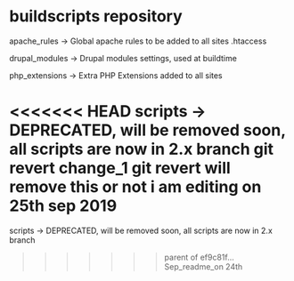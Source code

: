 buildscripts repository
=======================

apache_rules   -> Global apache rules to be added to all sites .htaccess

drupal_modules -> Drupal modules settings, used at buildtime

php_extensions -> Extra PHP Extensions added to all sites

<<<<<<< HEAD
scripts -> DEPRECATED, will be removed soon, all scripts are now in 2.x branch
git revert change_1
git revert will remove this or not 
i am editing on 25th sep 2019
=======
scripts -> DEPRECATED, will be removed soon, all scripts are now in 2.x branch
>>>>>>> parent of ef9c81f... Sep_readme_on 24th
